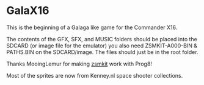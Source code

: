 # GalaX16
This is the beginning of a Galaga like game for the Commander X16.

The contents of the GFX, SFX, and MUSIC folders should be placed into the SDCARD (or image file for the emulator) you also need ZSMKIT-A000-BIN & PATHS.BIN on the SDCARD/image. The files should just be in the root folder.

Thanks MooingLemur for making [zsmkit](https://github.com/mooinglemur/zsmkit/tree/main) work with Prog8!

Most of the sprites are now from Kenney.nl space shooter collections.
